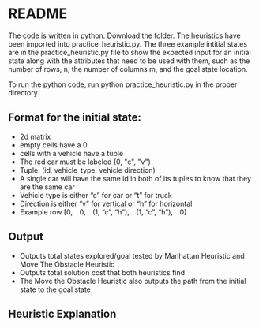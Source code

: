 # README

The code is written in python. Download the folder. The heuristics have been imported into practice_heuristic.py. The three example intitial states are in the practice_heuristic.py file to show the expected input for an initial state along with the attributes that need to be used with them, such as the number of rows, n, the number of columns m, and the goal state location.

To run the python code, run python practice_heuristic.py in the proper directory.

## Format for the initial state:
- 2d matrix
- empty cells have a 0
- cells with a vehicle have a tuple
- The red car must be labeled (0, "c", "v")
- Tuple: (id, vehicle_type, vehicle direction)
- A single car will have the same id in both of its tuples to know that they are the same car
- Vehicle type is either “c” for car or “t” for truck
- Direction is either “v” for vertical or “h” for horizontal
- Example row [0,&emsp;0,&emsp;(1, “c”, “h”),&emsp;(1, “c”, “h”),&emsp;0]

## Output
- Outputs total states explored/goal tested by Manhattan Heuristic and Move The Obstacle Heuristic
- Outputs total solution cost that both heuristics find
- The Move the Obstacle Heuristic also outputs the path from the initial state to the goal state

## Heuristic Explanation
